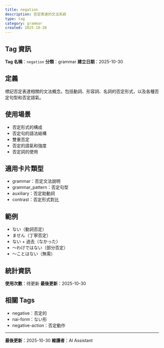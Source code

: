 ```yaml
---
title: negation
description: 否定表達的文法系統
type: tag
category: grammar
created: 2025-10-30
---
```


## Tag 資訊

**Tag 名稱**：`negation`
**分類**：grammar
**建立日期**：2025-10-30

## 定義

標記否定表達相關的文法概念。包括動詞、形容詞、名詞的否定形式，以及各種否定句型和否定語氣。

## 使用場景

- 否定形式的構成
- 否定句的語法結構
- 雙重否定
- 否定的語氣和強度
- 否定詞的使用

## 適用卡片類型

- grammar：否定文法說明
- grammar_pattern：否定句型
- auxiliary：否定助動詞
- contrast：否定形式對比

## 範例

- ない（動詞否定）
- ません（丁寧否定）
- ない + 過去（なかった）
- 〜わけではない（部分否定）
- 〜ことはない（無需）

## 統計資訊

**使用次數**：待更新
**最後更新**：2025-10-30

## 相關 Tags

- negative：否定的
- nai-form：ない形
- negative-action：否定動作

---

**最後更新**：2025-10-30
**維護者**：AI Assistant
